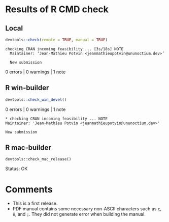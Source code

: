 # Results of R CMD check

## Local

```r
devtools::check(remote = TRUE, manual = TRUE)
```

```
checking CRAN incoming feasibility ... [3s/18s] NOTE
  Maintainer: ‘Jean-Mathieu Potvin <jeanmathieupotvin@ununoctium.dev>’

  New submission
```

0 errors | 0 warnings | 1 note

## R win-builder

```r
devtools::check_win_devel()
```

0 errors | 0 warnings | 1 note

```
* checking CRAN incoming feasibility ... NOTE
Maintainer: 'Jean-Mathieu Potvin <jeanmathieupotvin@ununoctium.dev>'

New submission
```

## R mac-builder

```
devtools::check_mac_release()
```

Status: OK

# Comments

* This is a first release.
* PDF manual contains some necessary non-ASCII characters such as `ç`, `ñ`,
  and `¡`. They did not generate error when building the manual.
